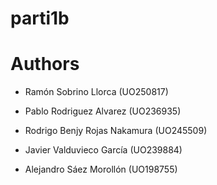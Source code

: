 # parti1b



# Authors

- Ramón Sobrino Llorca (UO250817)

- Pablo Rodriguez Alvarez (UO236935)

- Rodrigo Benjy Rojas Nakamura (UO245509)

- Javier Valduvieco García (UO239884)

- Alejandro Sáez Morollón (UO198755)
